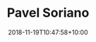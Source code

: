 ---
title: "Pavel Soriano"
date: 2018-11-19T10:47:58+10:00
draft: false
image: "https://avatars.githubusercontent.com/u/1085210?v=4"
email: "pavel.soriano@data.gouv.fr"
jobtitle: "Datascience"
linkedinurl: "https://www.linkedin.com/in/PavelSoriano/"
weight: 6
layout: team
---